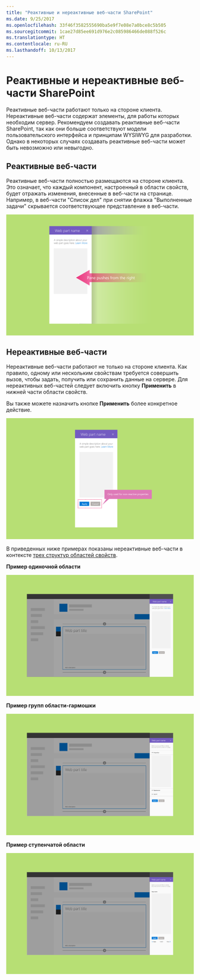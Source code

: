 ```yaml
---
title: "Реактивные и нереактивные веб-части SharePoint"
ms.date: 9/25/2017
ms.openlocfilehash: 33f46f3582555690ba5e9f7e08e7a0bce8c5b505
ms.sourcegitcommit: 1cae27d85ee691d976e2c085986466de088f526c
ms.translationtype: HT
ms.contentlocale: ru-RU
ms.lasthandoff: 10/13/2017
---
```

# <a name="reactive-and-nonreactive-sharepoint-web-parts"></a>Реактивные и нереактивные веб-части SharePoint

Реактивные веб-части работают только на стороне клиента. Нереактивные веб-части содержат элементы, для работы которых необходим сервер. Рекомендуем создавать реактивные веб-части SharePoint, так как они больше соответствуют модели пользовательского интерфейса и принципам WYSIWYG для разработки. Однако в некоторых случаях создавать реактивные веб-части может быть невозможно или невыгодно.


## <a name="reactive-web-parts"></a>Реактивные веб-части

Реактивные веб-части полностью размещаются на стороне клиента. Это означает, что каждый компонент, настроенный в области свойств, будет отражать изменения, внесенные в веб-части на странице. Например, в веб-части "Список дел" при снятии флажка "Выполненные задачи" скрывается соответствующее представление в веб-части.

![Реактивная веб-часть](../images/design-reactive-01.png)


## <a name="nonreactive-web-parts"></a>Нереактивные веб-части
Нереактивные веб-части работают не только на стороне клиента. Как правило, одному или нескольким свойствам требуется совершить вызов, чтобы задать, получить или сохранить данные на сервере. Для нереактивных веб-частей следует включить кнопку **Применить** в нижней части области свойств.

Вы также можете назначить кнопке **Применить** более конкретное действие. <!-- Is this a reference to an image? (design-wp-pp-non-reactive.png) -->

![Нереактивная веб-часть с кнопками "Применить" и "Отменить"](../images/design-reactive-02.png)


В приведенных ниже примерах показаны нереактивные веб-части в контексте [трех структур областей свойств](design-a-web-part.md).

**Пример одиночной области**

![Нереактивная веб-часть с одиночной областью свойств](../images/design-reactive-03.png)

**Пример групп области-гармошки**

![Нереактивная веб-часть с областью свойств в виде гармошки](../images/design-reactive-04.png)

**Пример ступенчатой области**

![Нереактивная веб-часть со ступенчатой областью свойств](../images/design-reactive-05.png)